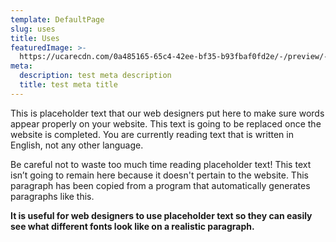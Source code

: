 ```yaml
---
template: DefaultPage
slug: uses
title: Uses
featuredImage: >-
  https://ucarecdn.com/0a485165-65c4-42ee-bf35-b93fbaf0fd2e/-/preview/-/rotate/270/
meta:
  description: test meta description
  title: test meta title
---
```


This is placeholder text that our web designers put here to make sure words appear properly on your website. This text is going to be replaced once the website is completed. You are currently reading text that is written in English, not any other language.

Be careful not to waste too much time reading placeholder text! This text isn’t going to remain here because it doesn't pertain to the website. This paragraph has been copied from a program that automatically generates paragraphs like this.

**It is useful for web designers to use placeholder text so they can easily see what different fonts look like on a realistic paragraph.**

